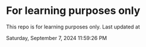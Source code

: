# For learning purposes only
This repo is for learning purposes only.
Last updated at

Saturday, September 7, 2024 11:59:26 PM

